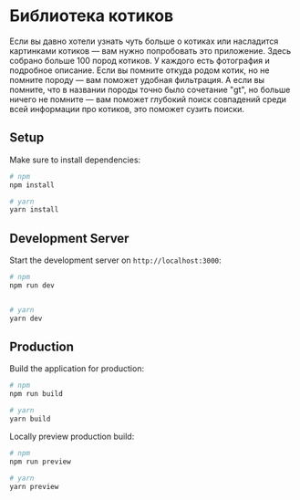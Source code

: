 # Библиотека котиков

Если вы давно хотели узнать чуть больше о котиках или насладится картинками котиков — вам нужно попробовать это приложение. Здесь собрано больше 100 пород котиков. У каждого есть фотография и подробное описание. Если вы помните откуда родом котик, но не помните породу — вам поможет удобная фильтрация. А если вы помните, что в названии породы точно было сочетание "gt", но больше ничего не помните — вам поможет глубокий поиск совпадений среди всей информации про котиков, это поможет сузить поиски.

## Setup

Make sure to install dependencies:

```bash
# npm
npm install

# yarn
yarn install

```

## Development Server

Start the development server on `http://localhost:3000`:

```bash
# npm
npm run dev


# yarn
yarn dev

```

## Production

Build the application for production:

```bash
# npm
npm run build

# yarn
yarn build

```

Locally preview production build:

```bash
# npm
npm run preview

# yarn
yarn preview

```


